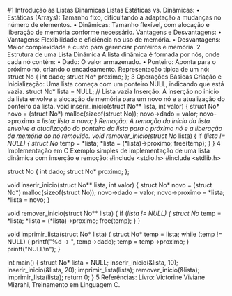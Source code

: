 #1 Introdução às Listas Dinâmicas
Listas Estáticas vs. Dinâmicas:
•	Estáticas (Arrays): Tamanho fixo, dificultando a adaptação a mudanças no número de elementos.
•	Dinâmicas: Tamanho flexível, com alocação e liberação de memória conforme necessário.
Vantagens e Desvantagens:
•	Vantagens: Flexibilidade e eficiência no uso de memória.
•	Desvantagens: Maior complexidade e custo para gerenciar ponteiros e memória.
2 Estrutura de uma Lista Dinâmica
A lista dinâmica é formada por nós, onde cada nó contém:
•	Dado: O valor armazenado.
•	Ponteiro: Aponta para o próximo nó, criando o encadeamento.
Representação típica de um nó:
struct No {
    int dado;
    struct No* proximo;
};
3 Operações Básicas
Criação e Inicialização: Uma lista começa com um ponteiro NULL, indicando que está vazia.
struct No* lista = NULL;  // Lista vazia
Inserção: A inserção no início da lista envolve a alocação de memória para um novo nó e a atualização do ponteiro da lista.
void inserir_inicio(struct No** lista, int valor) {
    struct No* novo = (struct No*) malloc(sizeof(struct No));
    novo->dado = valor;
    novo->proximo = *lista;
    *lista = novo;
}
Remoção: A remoção do início da lista envolve a atualização do ponteiro da lista para o próximo nó e a liberação da memória do nó removido.
void remover_inicio(struct No** lista) {
    if (*lista != NULL) {
        struct No* temp = *lista;
        *lista = (*lista)->proximo;
        free(temp);
    }
}
4 Implementação em C
Exemplo simples de implementação de uma lista dinâmica com inserção e remoção:
#include <stdio.h>
#include <stdlib.h>

struct No {
    int dado;
    struct No* proximo;
};

void inserir_inicio(struct No** lista, int valor) {
    struct No* novo = (struct No*) malloc(sizeof(struct No));
    novo->dado = valor;
    novo->proximo = *lista;
    *lista = novo;
}

void remover_inicio(struct No** lista) {
    if (*lista != NULL) {
        struct No* temp = *lista;
        *lista = (*lista)->proximo;
        free(temp);
    }
}

void imprimir_lista(struct No* lista) {
    struct No* temp = lista;
    while (temp != NULL) {
        printf("%d -> ", temp->dado);
        temp = temp->proximo;
    }
    printf("NULL\n");
}

int main() {
    struct No* lista = NULL;
    inserir_inicio(&lista, 10);
    inserir_inicio(&lista, 20);
    imprimir_lista(lista);
    remover_inicio(&lista);
    imprimir_lista(lista);
    return 0;
}
5 Referências: Livro: Victorine Viviane Mizrahi, Treinamento em Linguagem C.
